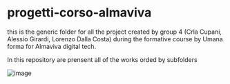 # progetti-corso-almaviva

this is the generic folder for all the project created by group 4 (Crla Cupani, Alessio Girardi, Lorenzo Dalla Costa)
during the formative course by Umana forma for Almaviva digital tech.

In this repository are prensent all of the works orded by subfolders

![image](https://github.com/D-BIGGY/progetti-corso-almaviva/assets/105128700/6ee50887-4305-4012-b9b6-7b4d7a264530)
